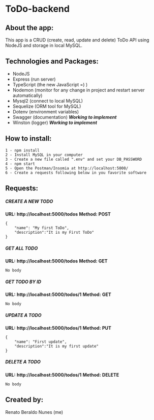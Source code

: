 # ToDo-backend

## About the app:

This app is a CRUD (create, read, update and delete) ToDo API using NodeJS and storage in local MySQL.

## Technologies and Packages:

- NodeJS
- Express (run server)
- TypeScript (the new JavaScript =) )
- Nodemon (monitor for any change in project and restart server automatically)
- Mysql2 (connect to local MySQL)
- Sequelize (ORM tool for MySQL)
- Dotenv (environment variables)
- Swagger (documentation) **_Working to implement_**
- Winston (logger) **_Working to implement_**

## How to install:

```
1 - npm install
2 - Install MySQL in your computer
3 - Create a new file called ".env" and set your DB_PASSWORD
4 - npm start
5 - Open the Postman/Insomia at http://localhost:5000/
6 - Create a requests following below in you favorite software
```

## Requests:

##### CREATE A NEW TODO

**URL:** **http://localhost:5000/todos**
**Method:** **POST**

```
{
	"name": "My first ToDo",
	"description":"It is my First ToDo"
}
```

##### GET ALL TODO

**URL:** **http://localhost:5000/todos**
**Method:** **GET**

```
No body
```

##### GET TODO BY ID

**URL:** **http://localhost:5000/todos/1**
**Method:** **GET**

```
No body
```

##### UPDATE A TODO

**URL:** **http://localhost:5000/todos/1**
**Method:** **PUT**

```
{
	"name": "First update",
	"description":"It is my first update"
}
```

##### DELETE A TODO

**URL:** **http://localhost:5000/todos/1**
**Method:** **DELETE**

```
No body
```

## Created by:

Renato Beraldo Nunes (me)
